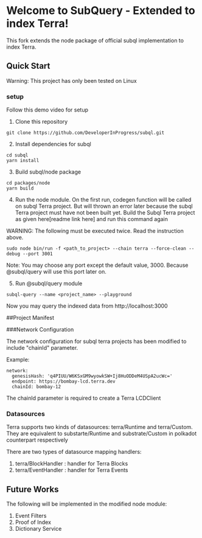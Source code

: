 # Welcome to SubQuery - Extended to index Terra!

This fork extends the node package of official subql implementation to index Terra. 

## Quick Start

Warning: This project has only been tested on Linux

### setup

Follow this demo video for setup

1. Clone this repository

`git clone https://github.com/DeveloperInProgress/subql.git`

2. Install dependencies for subql

```
cd subql
yarn install
```

3. Build subql/node package

```
cd packages/node
yarn build
```

4. Run the node module. On the first run, codegen function will be called on subql Terra project. But will thrown an error later because the subql Terra project must have not been built yet. Build the Subql Terra project as given here[readme link here] and run this command again

WARNING: The following must be executed twice. Read the instruction above.

`sudo node bin/run -f <path_to_project> --chain terra --force-clean --debug --port 3001`

Note: You may choose any port except the default value, 3000. Because @subql/query will use this port later on.


5. Run @subql/query module

`subql-query --name <project_name> --playground`

Now you may query the indexed data from http://localhost:3000

##Project Manifest

###Network Configuration

The network configuration for subql terra projects has been modified to include "chainId" parameter. 

Example:

```
network:
  genesisHash: 'q4PIUU/W6KSxGM9wyowkSW+Ij8HuODDeM4USpA2ucWc='
  endpoint: https://bombay-lcd.terra.dev
  chainId: bombay-12
```

The chainId parameter is required to create a Terra LCDClient

### Datasources

Terra supports two kinds of datasources: terra/Runtime and terra/Custom. They are equivalent to substarte/Runtime and substrate/Custom in polkadot counterpart respectively

There are two types of datasource mapping handlers:

1. terra/BlockHandler : handler for Terra Blocks
2. terra/EventHandler : handler for Terra Events

## Future Works

The following will be implemented in the modified node module:

1. Event Filters
2. Proof of Index
3. Dictionary Service
